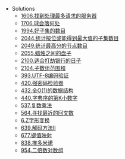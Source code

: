 <!-- docs/_sidebar.md created by koko-docsify_sidebarTool -->

- Solutions
  - [1606.找到处理最多请求的服务器](Solutions/1606.找到处理最多请求的服务器.md)
  - [1706.球会落何处](Solutions/1706.球会落何处.md)
  - [1994.好子集的数目](Solutions/1994.好子集的数目.md)
  - [2044.统计按位或能得到最大值的子集数目](Solutions/2044.统计按位或能得到最大值的子集数目.md)
  - [2049.统计最高分的节点数目](Solutions/2049.统计最高分的节点数目.md)
  - [2055.蜡烛之间的盘子](Solutions/2055.蜡烛之间的盘子.md)
  - [2100.适合打劫银行的日子](Solutions/2100.适合打劫银行的日子.md)
  - [2104.子数组范围和](Solutions/2104.子数组范围和.md)
  - [393.UTF-8编码验证](Solutions/393.UTF-8编码验证.md)
  - [420.强密码检验器](Solutions/420.强密码检验器.md)
  - [432.全O(1)的数据结构](Solutions/432.全O(1)的数据结构.md)
  - [440.字典序的第K小数字](Solutions/440.字典序的第K小数字.md)
  - [537.复数乘法](Solutions/537.复数乘法.md)
  - [564.寻找最近的回文数](Solutions/564.寻找最近的回文数.md)
  - [6.Z字形变换](Solutions/6.Z字形变换.md)
  - [639.解码方法II](Solutions/639.解码方法II.md)
  - [677.键值映射](Solutions/677.键值映射.md)
  - [838.推多米诺](Solutions/838.推多米诺.md)
  - [954.二倍数对数组](Solutions/954.二倍数对数组.md)
 